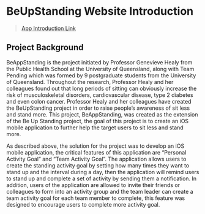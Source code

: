 # BeUpStanding Website Introduction
> [App Introduction Link](https://chsy990.github.io/BeUpStanding-Website-Demo/landing) 

## Project Background
BeAppStanding is the project initiated by Professor Genevieve Healy from the Public Health School at the University of Queensland, along with Team Pending which was formed by 9 postgraduate students from the University of Queensland. Throughout the research, Professor Healy and her colleagues found out that long periods of sitting can obviously increase the risk of musculoskeletal disorders, cardiovascular disease, type 2 diabetes and even colon cancer.
Professor Healy and her colleagues have created the BeUpStanding project in order to raise people’s awareness of sit less and stand more. This project, BeAppStanding, was created as the extension of the Be Up Standing project, the goal of this project is to create an iOS mobile application to further help the target users to sit less and stand more.

As described above, the solution for the project was to develop an iOS mobile application, the critical features of this application are “Personal Activity Goal” and “Team Activity Goal”. The application allows users to create the standing activity goal by setting how many times they want to stand up and the interval during a day, then the application will remind users to stand up and complete a set of activity by sending them a notification. In addition, users of the application are allowed to invite their friends or colleagues to form into an activity group and the team leader can create a team activity goal for each team member to complete, this feature was designed to encourage users to complete more activity goal.
